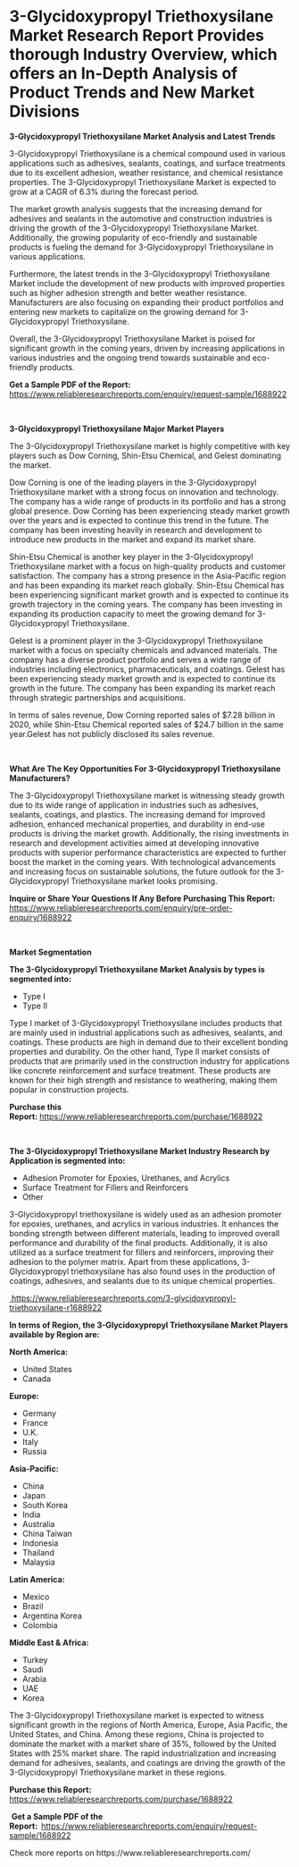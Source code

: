 <p><h1>3-Glycidoxypropyl Triethoxysilane Market Research Report Provides thorough Industry Overview, which offers an In-Depth Analysis of Product Trends and New Market Divisions</h1></p><p><strong>3-Glycidoxypropyl Triethoxysilane Market Analysis and Latest Trends</strong></p>
<p><p>3-Glycidoxypropyl Triethoxysilane is a chemical compound used in various applications such as adhesives, sealants, coatings, and surface treatments due to its excellent adhesion, weather resistance, and chemical resistance properties. The 3-Glycidoxypropyl Triethoxysilane Market is expected to grow at a CAGR of 6.3% during the forecast period.</p><p>The market growth analysis suggests that the increasing demand for adhesives and sealants in the automotive and construction industries is driving the growth of the 3-Glycidoxypropyl Triethoxysilane Market. Additionally, the growing popularity of eco-friendly and sustainable products is fueling the demand for 3-Glycidoxypropyl Triethoxysilane in various applications.</p><p>Furthermore, the latest trends in the 3-Glycidoxypropyl Triethoxysilane Market include the development of new products with improved properties such as higher adhesion strength and better weather resistance. Manufacturers are also focusing on expanding their product portfolios and entering new markets to capitalize on the growing demand for 3-Glycidoxypropyl Triethoxysilane.</p><p>Overall, the 3-Glycidoxypropyl Triethoxysilane Market is poised for significant growth in the coming years, driven by increasing applications in various industries and the ongoing trend towards sustainable and eco-friendly products.</p></p>
<p><strong>Get a Sample PDF of the Report:&nbsp;</strong> <a href="https://www.reliableresearchreports.com/enquiry/request-sample/1688922">https://www.reliableresearchreports.com/enquiry/request-sample/1688922</a></p>
<p>&nbsp;</p>
<p><strong>3-Glycidoxypropyl Triethoxysilane Major Market Players</strong></p>
<p><p>The 3-Glycidoxypropyl Triethoxysilane market is highly competitive with key players such as Dow Corning, Shin-Etsu Chemical, and Gelest dominating the market. </p><p>Dow Corning is one of the leading players in the 3-Glycidoxypropyl Triethoxysilane market with a strong focus on innovation and technology. The company has a wide range of products in its portfolio and has a strong global presence. Dow Corning has been experiencing steady market growth over the years and is expected to continue this trend in the future. The company has been investing heavily in research and development to introduce new products in the market and expand its market share.</p><p>Shin-Etsu Chemical is another key player in the 3-Glycidoxypropyl Triethoxysilane market with a focus on high-quality products and customer satisfaction. The company has a strong presence in the Asia-Pacific region and has been expanding its market reach globally. Shin-Etsu Chemical has been experiencing significant market growth and is expected to continue its growth trajectory in the coming years. The company has been investing in expanding its production capacity to meet the growing demand for 3-Glycidoxypropyl Triethoxysilane.</p><p>Gelest is a prominent player in the 3-Glycidoxypropyl Triethoxysilane market with a focus on specialty chemicals and advanced materials. The company has a diverse product portfolio and serves a wide range of industries including electronics, pharmaceuticals, and coatings. Gelest has been experiencing steady market growth and is expected to continue its growth in the future. The company has been expanding its market reach through strategic partnerships and acquisitions.</p><p>In terms of sales revenue, Dow Corning reported sales of $7.28 billion in 2020, while Shin-Etsu Chemical reported sales of $24.7 billion in the same year.Gelest has not publicly disclosed its sales revenue.</p></p>
<p>&nbsp;</p>
<p><strong>What Are The Key Opportunities For 3-Glycidoxypropyl Triethoxysilane Manufacturers?</strong></p>
<p><p>The 3-Glycidoxypropyl Triethoxysilane market is witnessing steady growth due to its wide range of application in industries such as adhesives, sealants, coatings, and plastics. The increasing demand for improved adhesion, enhanced mechanical properties, and durability in end-use products is driving the market growth. Additionally, the rising investments in research and development activities aimed at developing innovative products with superior performance characteristics are expected to further boost the market in the coming years. With technological advancements and increasing focus on sustainable solutions, the future outlook for the 3-Glycidoxypropyl Triethoxysilane market looks promising.</p></p>
<p><strong>Inquire or Share Your Questions If Any Before Purchasing This Report:</strong> <a href="https://www.reliableresearchreports.com/enquiry/pre-order-enquiry/1688922">https://www.reliableresearchreports.com/enquiry/pre-order-enquiry/1688922</a></p>
<p>&nbsp;</p>
<p><strong>Market Segmentation</strong></p>
<p><strong>The 3-Glycidoxypropyl Triethoxysilane Market Analysis by types is segmented into:</strong></p>
<p><ul><li>Type I</li><li>Type II</li></ul></p>
<p><p>Type I market of 3-Glycidoxypropyl Triethoxysilane includes products that are mainly used in industrial applications such as adhesives, sealants, and coatings. These products are high in demand due to their excellent bonding properties and durability. On the other hand, Type II market consists of products that are primarily used in the construction industry for applications like concrete reinforcement and surface treatment. These products are known for their high strength and resistance to weathering, making them popular in construction projects.</p></p>
<p><strong>Purchase this Report:&nbsp;</strong><a href="https://www.reliableresearchreports.com/purchase/1688922">https://www.reliableresearchreports.com/purchase/1688922</a></p>
<p>&nbsp;</p>
<p><strong>The 3-Glycidoxypropyl Triethoxysilane Market Industry Research by Application is segmented into:</strong></p>
<p><ul><li>Adhesion Promoter for Epoxies, Urethanes, and Acrylics</li><li>Surface Treatment for Fillers and Reinforcers</li><li>Other</li></ul></p>
<p><p>3-Glycidoxypropyl triethoxysilane is widely used as an adhesion promoter for epoxies, urethanes, and acrylics in various industries. It enhances the bonding strength between different materials, leading to improved overall performance and durability of the final products. Additionally, it is also utilized as a surface treatment for fillers and reinforcers, improving their adhesion to the polymer matrix. Apart from these applications, 3-Glycidoxypropyl triethoxysilane has also found uses in the production of coatings, adhesives, and sealants due to its unique chemical properties.</p></p>
<p><a href="https://www.reliableresearchreports.com/3-glycidoxypropyl-triethoxysilane-r1688922">&nbsp;https://www.reliableresearchreports.com/3-glycidoxypropyl-triethoxysilane-r1688922</a></p>
<p><strong>In terms of Region, the 3-Glycidoxypropyl Triethoxysilane Market Players available by Region are:</strong></p>
<p>
    <p> <strong> North America: </strong>
        <ul>
            <li>United States</li>
            <li>Canada</li>
        </ul>
        </p> 
    <p> <strong> Europe: </strong>
        <ul>
            <li>Germany</li>
            <li>France</li>
            <li>U.K.</li>
            <li>Italy</li>
            <li>Russia</li>
        </ul>
        </p> 
    <p> <strong> Asia-Pacific: </strong>
        <ul>
            <li>China</li>
            <li>Japan</li>
            <li>South Korea</li>
            <li>India</li>
            <li>Australia</li>
            <li>China Taiwan</li>
            <li>Indonesia</li>
            <li>Thailand</li>
            <li>Malaysia</li>
        </ul>
        </p> 
    <p> <strong> Latin America: </strong>
        <ul>
            <li>Mexico</li>
            <li>Brazil</li>
            <li>Argentina Korea</li>
            <li>Colombia</li>
        </ul>
        </p> 
    <p> <strong> Middle East & Africa: </strong>
        <ul>
            <li>Turkey</li>
            <li>Saudi</li>
            <li>Arabia</li>
            <li>UAE</li>
            <li>Korea</li>
        </ul>
    </p>
    </p>
<p><p>The 3-Glycidoxypropyl Triethoxysilane market is expected to witness significant growth in the regions of North America, Europe, Asia Pacific, the United States, and China. Among these regions, China is projected to dominate the market with a market share of 35%, followed by the United States with 25% market share. The rapid industrialization and increasing demand for adhesives, sealants, and coatings are driving the growth of the 3-Glycidoxypropyl Triethoxysilane market in these regions.</p></p>
<p><strong>Purchase this Report: </strong><a href="https://www.reliableresearchreports.com/purchase/1688922">https://www.reliableresearchreports.com/purchase/1688922</a></p>
<p>&nbsp;<strong>Get a Sample PDF of the Report:&nbsp;&nbsp;</strong><a href="https://www.reliableresearchreports.com/enquiry/request-sample/1688922">https://www.reliableresearchreports.com/enquiry/request-sample/1688922</a></p>
<p><strong></strong></p>
<p>Check more reports on https://www.reliableresearchreports.com/</p>